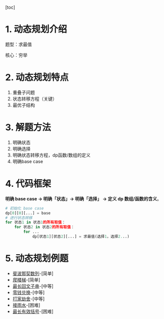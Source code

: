 [toc]

# 1. 动态规划介绍

题型：求最值

核心：穷举

# 2. 动态规划特点

1. 重叠子问题
2. 状态转移方程（关键）
3. 最优子结构

# 3. 解题方法

1. 明确状态
2. 明确选择
3. 明确状态转移方程，dp函数/数组的定义
4. 明确base case

# 4. 代码框架

**明确 base case -> 明确「状态」-> 明确「选择」 -> 定义 dp 数组/函数的含义**。

```python
# 初始化 base case
dp[0][0][...] = base
# 进行状态转移
for 状态1 in 状态1的所有取值：
    for 状态2 in 状态2的所有取值：
        for ...
            dp[状态1][状态2][...] = 求最值(选择1，选择2...)
```

# 5. 动态规划例题

- [斐波那契数列](斐波那契数列.md)-[简单]
- [爬楼梯](爬楼梯.md)-[简单]
- [最长回文子串](最长回文子串.md)-[中等]
- [零钱兑换](零钱兑换.md)-[中等]
- [打家劫舍](打家劫舍.md)-[中等]
- [接雨水](接雨水.md)-[困难]
- [最长有效括号](最长有效括号.md)-[困难]
